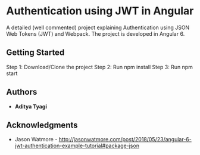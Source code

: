 # Authentication using JWT in Angular

A detailed (well commented) project explaining Authentication using JSON Web Tokens (JWT) and Webpack. The project is developed in Angular 6.

## Getting Started

Step 1: Download/Clone the project
Step 2: Run npm install
Step 3: Run npm start

## Authors

* **Aditya Tyagi**


## Acknowledgments

* Jason Watmore - http://jasonwatmore.com/post/2018/05/23/angular-6-jwt-authentication-example-tutorial#package-json
